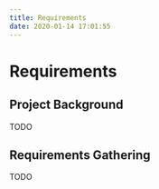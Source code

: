 ```yaml
---
title: Requirements
date: 2020-01-14 17:01:55
---
```


# Requirements

## Project Background

TODO

## Requirements Gathering

TODO
